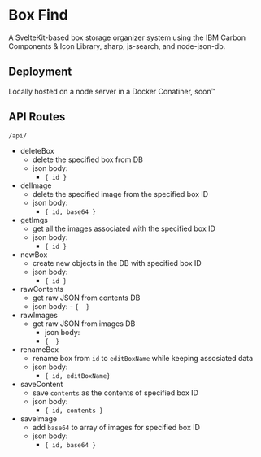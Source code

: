 # Box Find
  

A SvelteKit-based box storage organizer system using the IBM Carbon Components & Icon Library, sharp, js-search, and node-json-db. 


## Deployment
Locally hosted on a node server in a Docker Conatiner, soon™

## API Routes
`/api/`

- deleteBox
	- delete the specified box from DB
	- json body:
		- `{ id }`
- delImage
	- delete the specified image from the specified box ID
	- json body:
		- `{ id, base64 }`
- getImgs
	- get all the images associated with the specified box ID
	-  json body:
		- `{ id }`
- newBox
	- create new objects in the DB with specified box ID
	-  json body:
		- `{ id }`
- rawContents
	- get raw JSON from contents DB
	-  json body:
	  - `{  }`
- rawImages
	- get raw JSON from images DB
		-  json body:
		- `{  }`
- renameBox
	- rename box from `id` to `editBoxName` while keeping assosiated data
	-  json body:
		- `{ id, editBoxName}`
-  saveContent
	- save `contents` as the contents of specified box ID
	-  json body:
		- `{ id, contents }`
- saveImage
	- add `base64` to array of images for specified box ID
	-  json body:
		- `{ id, base64 }`


